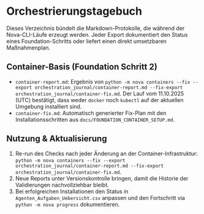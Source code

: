 # Orchestrierungstagebuch

Dieses Verzeichnis bündelt die Markdown-Protokolle, die während der Nova-CLI-Läufe erzeugt
werden. Jeder Export dokumentiert den Status eines Foundation-Schritts oder liefert
einen direkt umsetzbaren Maßnahmenplan.

## Container-Basis (Foundation Schritt 2)
- `container-report.md`: Ergebnis von `python -m nova containers --fix --export orchestration_journal/container-report.md --fix-export orchestration_journal/container-fix.md`. Der Lauf vom 11.10.2025 (UTC) bestätigt, dass weder `docker` noch `kubectl` auf der aktuellen Umgebung installiert sind.
- `container-fix.md`: Automatisch generierter Fix-Plan mit den Installationsschritten aus `docs/FOUNDATION_CONTAINER_SETUP.md`.

## Nutzung & Aktualisierung
1. Re-run des Checks nach jeder Änderung an der Container-Infrastruktur: `python -m nova containers --fix --export orchestration_journal/container-report.md --fix-export orchestration_journal/container-fix.md`.
2. Neue Reports unter Versionskontrolle bringen, damit die Historie der Validierungen nachvollziehbar bleibt.
3. Bei erfolgreichen Installationen den Status in `Agenten_Aufgaben_Uebersicht.csv` anpassen und den Fortschritt via `python -m nova progress` dokumentieren.
